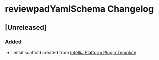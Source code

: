 <!-- Keep a Changelog guide -> https://keepachangelog.com -->

# reviewpadYamlSchema Changelog

## [Unreleased]
### Added
- Initial scaffold created from [IntelliJ Platform Plugin Template](https://github.com/JetBrains/intellij-platform-plugin-template)
